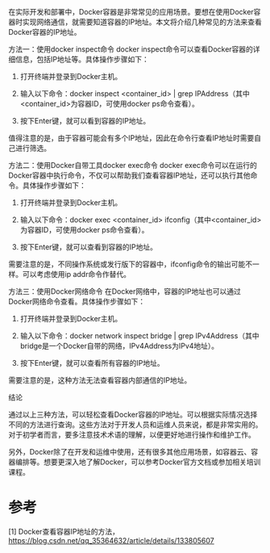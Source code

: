 在实际开发和部署中，Docker容器是非常常见的应用场景。要想在使用Docker容器时实现网络通信，就需要知道容器的IP地址。本文将介绍几种常见的方法来查看Docker容器的IP地址。

方法一：使用docker inspect命令
docker inspect命令可以查看Docker容器的详细信息，包括IP地址等。具体操作步骤如下：

1. 打开终端并登录到Docker主机。

2. 输入以下命令：docker inspect <container_id> | grep IPAddress（其中<container_id>为容器ID，可使用docker ps命令查看）。

3. 按下Enter键，就可以看到容器的IP地址。

值得注意的是，由于容器可能会有多个IP地址，因此在命令行查看IP地址时需要自己进行筛选。

方法二：使用Docker自带工具docker exec命令
docker exec命令可以在运行的Docker容器中执行命令，不仅可以帮助我们查看容器IP地址，还可以执行其他命令。具体操作步骤如下：

1. 打开终端并登录到Docker主机。

2. 输入以下命令：docker exec <container_id> ifconfig（其中<container_id>为容器ID，可使用docker ps命令查看）。

3. 按下Enter键，就可以查看到容器的IP地址。

需要注意的是，不同操作系统或发行版下的容器中，ifconfig命令的输出可能不一样。可以考虑使用ip addr命令作替代。

方法三：使用Docker网络命令
在Docker网络中，容器的IP地址也可以通过Docker网络命令查看。具体操作步骤如下：

1. 打开终端并登录到Docker主机。

2. 输入以下命令：docker network inspect bridge | grep IPv4Address（其中bridge是一个Docker自带的网络，IPv4Address为IPv4地址）。

3. 按下Enter键，就可以查看所有容器的IP地址。

需要注意的是，这种方法无法查看容器内部通信的IP地址。

结论

通过以上三种方法，可以轻松查看Docker容器的IP地址。可以根据实际情况选择不同的方法进行查询。这些方法对于开发人员和运维人员来说，都是非常实用的。对于初学者而言，要多注意技术术语的理解，以便更好地进行操作和维护工作。

另外，Docker除了在开发和运维中使用，还有很多其他应用场景，如容器云、容器编排等。想要更深入地了解Docker，可以参考Docker官方文档或参加相关培训课程。

# 参考

[1] Docker查看容器IP地址的方法，https://blog.csdn.net/qq_35364632/article/details/133805607
